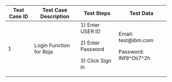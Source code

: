 <!DOCTYPE html>
<html>
<body>
<table class="table table-striped">
<thead>
<tr>
<th>Test Case ID</th>
<th>Test Case Description</th>
<th>Test Steps</th>
<th>Test Data</th>
</tr>
</thead>
<tbody>
<tr><td>1</td>
<td>Login Function for Roja</td>
<td>1) Enter USER ID <p></p>
<p>2) Enter Password</p>
<p>3) Click Sign in</p>
</td>
<td>Email: test@ibm.com<p></p>
<p>Password: lNf9^Oti7^2h</p>
</td>
</tr>
</tbody>
</table>
</body>
</html>
